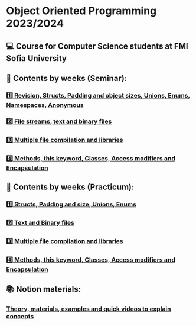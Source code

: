# Object Oriented Programming 2023/2024
## :computer: Course for Computer Science students at FMI Sofia University
## :pushpin: Contents by weeks (Seminar):
### [:one: Revision, Structs, Padding and object sizes, Unions, Enums, Namespaces, Anonymous](https://github.com/xKrashx/Object_Oriented_Programming/tree/main/Seminar/Week%2001)
### [:two: File streams, text and binary files](https://github.com/xKrashx/Object_Oriented_Programming/tree/main/Seminar/Week%2002)
### [:three: Multiple file compilation and libraries](https://github.com/xKrashx/Object_Oriented_Programming/tree/main/Seminar/Week%2003)
### [:four: Methods, this keyword, Classes, Access modifiers and Encapsulation](https://github.com/xKrashx/Object_Oriented_Programming/tree/main/Seminar/Week%2004)

## :pushpin: Contents by weeks (Practicum):
### [:one: Structs, Padding and size, Unions, Enums](https://github.com/xKrashx/Object_Oriented_Programming/tree/main/Practicum/Week%2001)
### [:two: Text and Binary files](https://github.com/xKrashx/Object_Oriented_Programming/tree/main/Practicum/Week%2002)
### [:three: Multiple file compilation and libraries](https://github.com/xKrashx/Object_Oriented_Programming/tree/main/Practicum/Week%2003)
### [:four: Methods, this keyword, Classes, Access modifiers and Encapsulation](https://github.com/xKrashx/Object_Oriented_Programming/tree/main/Practicum/Week%2004)

## :books: Notion materials:
### [Theory, materials, examples and quick videos to explain concepts](https://www.notion.so/2263ae863b004076961ead3e357125aa)